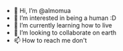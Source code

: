 - 👋 Hi, I’m @almomua
- 👀 I’m interested in being a human :D
- 🌱 I’m currently learning how to live
- 💞️ I’m looking to collaborate on earth
- 📫 How to reach me don't

<!---
almomua/almomua is a ✨ special ✨ repository because its `README.md` (this file) appears on your GitHub profile.
You can click the Preview link to take a look at your changes.
--->
